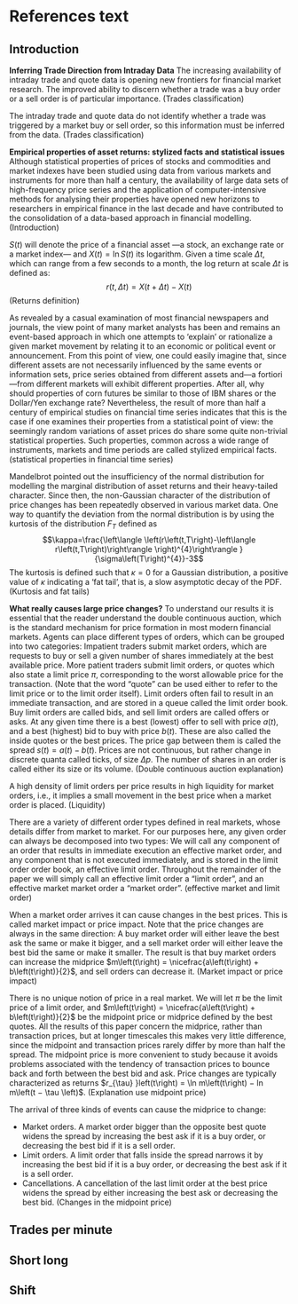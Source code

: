 # References text

## Introduction

**Inferring Trade Direction from Intraday Data**
The increasing availability of intraday trade and quote data is opening new
frontiers for financial market research. The improved ability to discern
whether a trade was a buy order or a sell order is of particular importance.
(Trades classification)

The intraday trade and quote data do not identify whether a trade was
triggered by a market buy or sell order, so this information must be inferred
from the data.
(Trades classification)

**Empirical properties of asset returns: stylized facts and statistical issues**
Although statistical properties of prices of stocks and commodities and market
indexes have been studied using data from various markets and instruments for
more than half a century, the availability of large data sets of high-frequency
price series and the application of computer-intensive methods for analysing
their properties have opened new horizons to researchers in empirical finance
in the last decade and have contributed to the consolidation of a data-based
approach in financial modelling.
(Introduction)

$S\left(t\right)$ will denote the price of a financial asset —a stock, an
exchange rate or a market index— and $X\left(t\right) = \ln S\left(t\right)$
its logarithm. Given a time scale $\Delta t$, which can range from a few
seconds to a month, the log return at scale $\Delta t$ is defined as:
$$r\left(t,\Delta t\right)=X\left(t+\Delta t\right)-X\left(t\right)$$
(Returns definition)

As revealed by a casual examination of most financial newspapers and journals,
the view point of many market analysts has been and remains an event-based
approach in which one attempts to ‘explain’ or rationalize a given market
movement by relating it to an economic or political event or announcement.
From this point of view, one could easily imagine that, since different assets
are not necessarily influenced by the same events or information sets, price
series obtained from different assets and—a fortiori—from different markets
will exhibit different properties. After all, why should properties of corn
futures be similar to those of IBM shares or the Dollar/Yen exchange rate?
Nevertheless, the result of more than half a century of empirical studies on
financial time series indicates that this is the case if one examines their
properties from a statistical point of view: the seemingly random variations
of asset prices do share some quite non-trivial statistical properties. Such
properties, common across a wide range of instruments, markets and time
periods are called stylized empirical facts.
(statistical properties in financial time series)

Mandelbrot pointed out the insufficiency of the normal distribution for
modelling the marginal distribution of asset returns and their heavy-tailed
character. Since then, the non-Gaussian character of the distribution of price
changes has been repeatedly observed in various market data. One way to
quantify the deviation from the normal distribution is by using the kurtosis of
the distribution $F_T$ defined as
$$\kappa=\frac{\left\langle \left(r\left(t,T\right)-\left\langle
  r\left(t,T\right)\right\rangle \right)^{4}\right\rangle }
  {\sigma\left(T\right)^{4}}-3$$
The kurtosis is defined such that $\kappa = 0$ for a Gaussian distribution, a
positive value of $\kappa$ indicating a ‘fat tail’, that is, a slow asymptotic
decay of the PDF.
(Kurtosis and fat tails)

**What really causes large price changes?**
To understand our results it is essential that the reader understand the
double continuous auction, which is the standard mechanism for price formation
in most modern financial markets. Agents can place different types of orders,
which can be grouped into two categories: Impatient traders submit market
orders, which are requests to buy or sell a given number of shares immediately
at the best available price. More patient traders submit limit orders, or
quotes which also state a limit price $\pi$, corresponding to the worst
allowable price for the transaction. (Note that the word “quote” can be used
either to refer to the limit price or to the limit order itself). Limit orders
often fail to result in an immediate transaction, and are stored in a queue
called the limit order book. Buy limit orders are called bids, and sell limit
orders are called offers or asks. At any given time there is a best (lowest)
offer to sell with price $a\left(t\right)$, and a best (highest) bid to buy
with price $b\left(t\right)$. These are also called the inside quotes or the
best prices. The price gap between them is called the spread
$s\left(t\right) = a\left(t\right)−b\left(t\right)$. Prices are not continuous,
but rather change in discrete quanta called ticks, of size $\Delta p$. The
number of shares in an order is called either its size or its volume.
(Double continuous auction explanation)

A high density of limit orders per price results in high liquidity for market
orders, i.e., it implies a small movement in the best price when a market
order is placed.
(Liquidity)

There are a variety of different order types defined in real markets, whose
details differ from market to market. For our purposes here, any given order
can always be decomposed into two types: We will call any component of an
order that results in immediate execution an effective market order, and any
component that is not executed immediately, and is stored in the limit order
order book, an effective limit order.
Throughout the remainder of the paper we will simply call an effective limit
order a “limit order”, and an effective market market order a “market order”.
(effective market and limit order)

When a market order arrives it can cause changes in the best prices. This is
called market impact or price impact. Note that the price changes are always
in the same direction: A buy market order will either leave the best ask the
same or make it bigger, and a sell market order will either leave the best bid
the same or make it smaller. The result is that buy market orders can increase
the midprice $m\left(t\right) = \nicefrac{a\left(t\right) + b\left(t\right)}{2}$,
and sell orders can decrease it.
(Market impact or price impact)

There is no unique notion of price in a real market. We will let $\pi$ be the
limit price of a limit order, and
$m\left(t\right) = \nicefrac{a\left(t\right) + b\left(t\right)}{2}$ be the
midpoint price or midprice defined by the best quotes. All the results of this
paper concern the midprice, rather than transaction prices, but at longer
timescales this makes very little difference, since the midpoint and
transaction prices rarely differ by more than half the spread. The midpoint
price is more convenient to study because it avoids problems associated with
the tendency of transaction prices to bounce back and forth between the best
bid and ask. Price changes are typically characterized as returns
$r_{\tau} }left(t\right) = \ln m\left(t\right) − ln m\left(t − \tau \left)$.
(Explanation use midpoint price)

The arrival of three kinds of events can cause the midprice to change:

* Market orders. A market order bigger than the opposite best quote widens the
  spread by increasing the best ask if it is a buy order, or decreasing the
  best bid if it is a sell order.
* Limit orders. A limit order that falls inside the spread narrows it by
  increasing the best bid if it is a buy order, or decreasing the best ask if
  it is a sell order.
* Cancellations. A cancellation of the last limit order at the best price
  widens the spread by either increasing the best ask or decreasing the best
  bid.
(Changes in the midpoint price)

## Trades per minute


## Short long



## Shift
